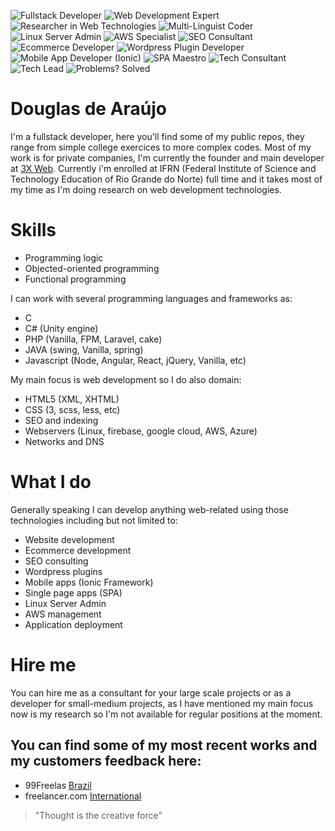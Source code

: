 ![Fullstack Developer](https://img.shields.io/badge/Fullstack-Developer-FFE0E0)
![Web Development Expert](https://img.shields.io/badge/Web%20Development-Expert-FFD1DC)
![Researcher in Web Technologies](https://img.shields.io/badge/Web%20Tech-Researcher-FFCEA5)
![Multi-Linguist Coder](https://img.shields.io/badge/Multi--Linguist%20Coder-FFDAB9)
![Linux Server Admin](https://img.shields.io/badge/Linux%20Server-Admin-F0E68C)
![AWS Specialist](https://img.shields.io/badge/AWS-Specialist-E6E6FA)
![SEO Consultant](https://img.shields.io/badge/SEO-Consultant-B0E0E6)
![Ecommerce Developer](https://img.shields.io/badge/Ecommerce-Developer-BCD2EE)
![Wordpress Plugin Developer](https://img.shields.io/badge/Wordpress-Plugin%20Developer-ADD8E6)
![Mobile App Developer (Ionic)](https://img.shields.io/badge/Mobile%20App%20Dev-Ionic-D8BFD8)
![SPA Maestro](https://img.shields.io/badge/SPA-Maestro-F5DEB3)
![Tech Consultant](https://img.shields.io/badge/Tech-Consultant-F5F5DC)
![Tech Lead](https://img.shields.io/badge/Tech%20-Lead-FFA07A)
![Problems? Solved](https://img.shields.io/badge/Problems%3F%20-Solved-90EE90)



# Douglas de Araújo 
I'm a fullstack developer, here you'll find some of my public repos, they range from simple college exercices to more complex codes. 
Most of my work is for private companies, I'm currently the founder and main developer at [3X Web](https://3xweb.site). 
Currently i'm enrolled at IFRN (Federal Institute of Science and Technology Education of Rio Grande do Norte) full time and it 
takes most of my time as I'm doing research on web development technologies.

# Skills
- Programming logic
- Objected-oriented programming
- Functional programming

I can work with several programming languages and frameworks as:

- C 
- C# (Unity engine)
- PHP (Vanilla, FPM, Laravel, cake)
- JAVA (swing, Vanilla, spring)
- Javascript (Node, Angular, React, jQuery, Vanilla, etc)

My main focus is web development so I do also domain:

- HTML5 (XML, XHTML)
- CSS (3, scss, less, etc)
- SEO and indexing
- Webservers (Linux, firebase, google cloud, AWS, Azure)
- Networks and DNS

# What I do
Generally speaking I can develop anything web-related using those technologies including but not limited to:

- Website development
- Ecommerce development
- SEO consulting
- Wordpress plugins
- Mobile apps (Ionic Framework)
- Single page apps (SPA)
- Linux Server Admin
- AWS management
- Application deployment


# Hire me
You can hire me as a consultant for your large scale projects or as a developer for small-medium projects, as I have mentioned my main focus now
is my research so I'm not available for regular positions at the moment.

## You can find some of my most recent works and my customers feedback here:
- 99Freelas [Brazil](https://www.99freelas.com.br/user/3x-web)
- freelancer.com [International](https://www.freelancer.com/u/douglasfullstack)

> "Thought is the creative force"
